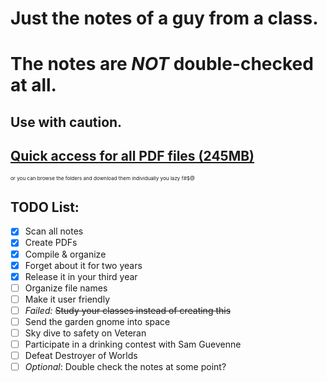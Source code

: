 # Just the notes of a guy from a class. 

# The notes are _NOT_ double-checked at all.

## Use with caution.
## [Quick access for all PDF files (245MB)](https://github.com/bgrcdnc/notlar/releases/tag/1.0)
<sub><sup><sub>or you can browse the folders and download them individually you lazy f#$@</sub><sub><sup>

## TODO List:
- [x] Scan all notes
- [x] Create PDFs
- [x] Compile & organize
- [x] Forget about it for two years
- [x] Release it in your third year
- [ ] Organize file names
- [ ] Make it user friendly
- [ ] _Failed:_ ~~Study your classes instead of creating this~~
- [ ] Send the garden gnome into space
- [ ] Sky dive to safety on Veteran
- [ ] Participate in a drinking contest with Sam Guevenne
- [ ] Defeat Destroyer of Worlds
- [ ] _Optional_: Double check the notes at some point?

